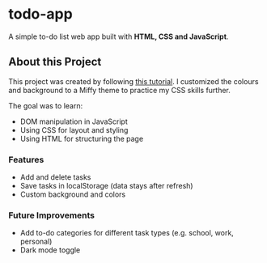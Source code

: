 # todo-app
A simple to-do list web app built with **HTML, CSS and JavaScript**.

## About this Project
This project was created by following [this tutorial](https://youtu.be/G0jO8kUrg-I?si=xlElhx48sM6QAQDs).
I customized the colours and background to a Miffy theme to practice my CSS skills further.

The goal was to learn:
- DOM manipulation in JavaScript
- Using CSS for layout and styling
- Using HTML for structuring the page

### Features
- Add and delete tasks
- Save tasks in localStorage (data stays after refresh)
- Custom background and colors

### Future Improvements
- Add to-do categories for different task types (e.g. school, work, personal)
- Dark mode toggle
